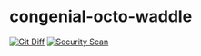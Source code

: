 # congenial-octo-waddle
[![Git Diff](https://github.com/SkylarHoughtonGithub/congenial-octo-waddle/actions/workflows/ga-get-diff.yml/badge.svg?event=push)](https://github.com/SkylarHoughtonGithub/congenial-octo-waddle/actions/workflows/ga-get-diff.yml)
[![Security Scan](https://github.com/SkylarHoughtonGithub/congenial-octo-waddle/actions/workflows/ga-security-scan.yml/badge.svg?event=push)](https://github.com/SkylarHoughtonGithub/congenial-octo-waddle/actions/workflows/ga-security-scan.yml)

